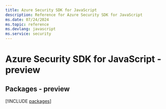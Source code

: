 ```yaml
---
title: Azure Security SDK for JavaScript
description: Reference for Azure Security SDK for JavaScript
ms.date: 07/24/2024
ms.topic: reference
ms.devlang: javascript
ms.service: security
---
```

# Azure Security SDK for JavaScript - preview
## Packages - preview
[!INCLUDE [packages](security-index.md)]